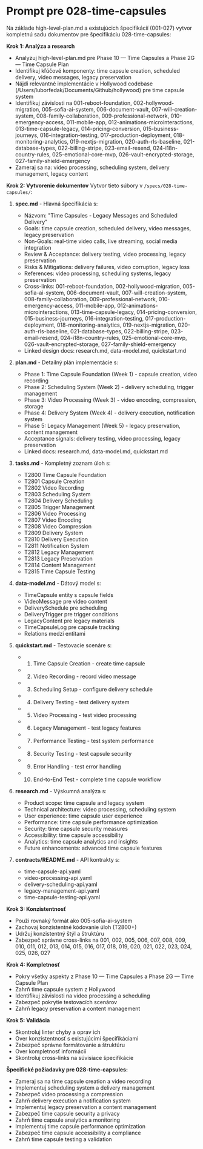 # Prompt pre 028-time-capsules

Na základe high-level-plan.md a existujúcich špecifikácií (001-027) vytvor kompletnú sadu dokumentov pre špecifikáciu 028-time-capsules:

**Krok 1: Analýza a research**
- Analyzuj high-level-plan.md pre Phase 10 — Time Capsules a Phase 2G — Time Capsule Plan
- Identifikuj kľúčové komponenty: time capsule creation, scheduled delivery, video messages, legacy preservation
- Nájdi relevantné implementácie v Hollywood codebase (/Users/luborfedak/Documents/Github/hollywood) pre time capsule system
- Identifikuj závislosti na 001-reboot-foundation, 002-hollywood-migration, 005-sofia-ai-system, 006-document-vault, 007-will-creation-system, 008-family-collaboration, 009-professional-network, 010-emergency-access, 011-mobile-app, 012-animations-microinteractions, 013-time-capsule-legacy, 014-pricing-conversion, 015-business-journeys, 016-integration-testing, 017-production-deployment, 018-monitoring-analytics, 019-nextjs-migration, 020-auth-rls-baseline, 021-database-types, 022-billing-stripe, 023-email-resend, 024-i18n-country-rules, 025-emotional-core-mvp, 026-vault-encrypted-storage, 027-family-shield-emergency
- Zameraj sa na: video processing, scheduling system, delivery management, legacy content

**Krok 2: Vytvorenie dokumentov**
Vytvor tieto súbory v `/specs/028-time-capsules/`:

1. **spec.md** - Hlavná špecifikácia s:
   - Názvom: "Time Capsules - Legacy Messages and Scheduled Delivery"
   - Goals: time capsule creation, scheduled delivery, video messages, legacy preservation
   - Non-Goals: real-time video calls, live streaming, social media integration
   - Review & Acceptance: delivery testing, video processing, legacy preservation
   - Risks & Mitigations: delivery failures, video corruption, legacy loss
   - References: video processing, scheduling systems, legacy preservation
   - Cross-links: 001-reboot-foundation, 002-hollywood-migration, 005-sofia-ai-system, 006-document-vault, 007-will-creation-system, 008-family-collaboration, 009-professional-network, 010-emergency-access, 011-mobile-app, 012-animations-microinteractions, 013-time-capsule-legacy, 014-pricing-conversion, 015-business-journeys, 016-integration-testing, 017-production-deployment, 018-monitoring-analytics, 019-nextjs-migration, 020-auth-rls-baseline, 021-database-types, 022-billing-stripe, 023-email-resend, 024-i18n-country-rules, 025-emotional-core-mvp, 026-vault-encrypted-storage, 027-family-shield-emergency
   - Linked design docs: research.md, data-model.md, quickstart.md

2. **plan.md** - Detailný plán implementácie s:
   - Phase 1: Time Capsule Foundation (Week 1) - capsule creation, video recording
   - Phase 2: Scheduling System (Week 2) - delivery scheduling, trigger management
   - Phase 3: Video Processing (Week 3) - video encoding, compression, storage
   - Phase 4: Delivery System (Week 4) - delivery execution, notification system
   - Phase 5: Legacy Management (Week 5) - legacy preservation, content management
   - Acceptance signals: delivery testing, video processing, legacy preservation
   - Linked docs: research.md, data-model.md, quickstart.md

3. **tasks.md** - Kompletný zoznam úloh s:
   - T2800 Time Capsule Foundation
   - T2801 Capsule Creation
   - T2802 Video Recording
   - T2803 Scheduling System
   - T2804 Delivery Scheduling
   - T2805 Trigger Management
   - T2806 Video Processing
   - T2807 Video Encoding
   - T2808 Video Compression
   - T2809 Delivery System
   - T2810 Delivery Execution
   - T2811 Notification System
   - T2812 Legacy Management
   - T2813 Legacy Preservation
   - T2814 Content Management
   - T2815 Time Capsule Testing

4. **data-model.md** - Dátový model s:
   - TimeCapsule entity s capsule fields
   - VideoMessage pre video content
   - DeliverySchedule pre scheduling
   - DeliveryTrigger pre trigger conditions
   - LegacyContent pre legacy materials
   - TimeCapsuleLog pre capsule tracking
   - Relations medzi entitami

5. **quickstart.md** - Testovacie scenáre s:
   - 1) Time Capsule Creation - create time capsule
   - 2) Video Recording - record video message
   - 3) Scheduling Setup - configure delivery schedule
   - 4) Delivery Testing - test delivery system
   - 5) Video Processing - test video processing
   - 6) Legacy Management - test legacy features
   - 7) Performance Testing - test system performance
   - 8) Security Testing - test capsule security
   - 9) Error Handling - test error handling
   - 10) End-to-End Test - complete time capsule workflow

6. **research.md** - Výskumná analýza s:
   - Product scope: time capsule and legacy system
   - Technical architecture: video processing, scheduling system
   - User experience: time capsule user experience
   - Performance: time capsule performance optimization
   - Security: time capsule security measures
   - Accessibility: time capsule accessibility
   - Analytics: time capsule analytics and insights
   - Future enhancements: advanced time capsule features

7. **contracts/README.md** - API kontrakty s:
   - time-capsule-api.yaml
   - video-processing-api.yaml
   - delivery-scheduling-api.yaml
   - legacy-management-api.yaml
   - time-capsule-testing-api.yaml

**Krok 3: Konzistentnosť**
- Použi rovnaký formát ako 005-sofia-ai-system
- Zachovaj konzistentné kódovanie úloh (T2800+)
- Udržuj konzistentný štýl a štruktúru
- Zabezpeč správne cross-links na 001, 002, 005, 006, 007, 008, 009, 010, 011, 012, 013, 014, 015, 016, 017, 018, 019, 020, 021, 022, 023, 024, 025, 026, 027

**Krok 4: Kompletnosť**
- Pokry všetky aspekty z Phase 10 — Time Capsules a Phase 2G — Time Capsule Plan
- Zahrň time capsule system z Hollywood
- Identifikuj závislosti na video processing a scheduling
- Zabezpeč pokrytie testovacích scenárov
- Zahrň legacy preservation a content management

**Krok 5: Validácia**
- Skontroluj linter chyby a oprav ich
- Over konzistentnosť s existujúcimi špecifikáciami
- Zabezpeč správne formátovanie a štruktúru
- Over kompletnosť informácií
- Skontroluj cross-links na súvisiace špecifikácie

**Špecifické požiadavky pre 028-time-capsules:**
- Zameraj sa na time capsule creation a video recording
- Implementuj scheduling system a delivery management
- Zabezpeč video processing a compression
- Zahrň delivery execution a notification system
- Implementuj legacy preservation a content management
- Zabezpeč time capsule security a privacy
- Zahrň time capsule analytics a monitoring
- Implementuj time capsule performance optimization
- Zabezpeč time capsule accessibility a compliance
- Zahrň time capsule testing a validation
